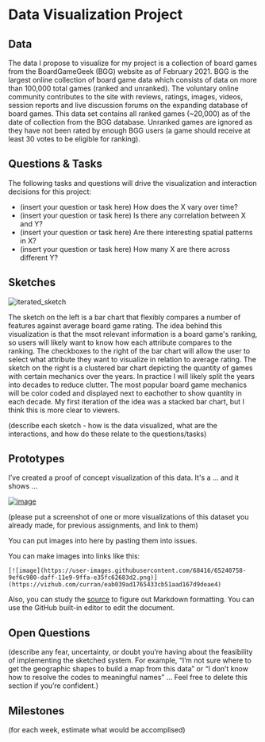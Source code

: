 # Data Visualization Project

## Data

The data I propose to visualize for my project is a collection of board games from the BoardGameGeek (BGG) website as of February 2021. BGG is the largest online collection of board game data which consists of data on more than 100,000 total games (ranked and unranked). The voluntary online community contributes to the site with reviews, ratings, images, videos, session reports and live discussion forums on the expanding database of board games. This data set contains all ranked games (~20,000) as of the date of collection from the BGG database. Unranked games are ignored as they have not been rated by enough BGG users (a game should receive at least 30 votes to be eligible for ranking).


## Questions & Tasks

The following tasks and questions will drive the visualization and interaction decisions for this project:

 * (insert your question or task here) How does the X vary over time?
 * (insert your question or task here) Is there any correlation between X and Y?
 * (insert your question or task here) Are there interesting spatial patterns in X?
 * (insert your question or task here) How many X are there across different Y?

## Sketches

![iterated_sketch](https://github.com/user-attachments/assets/2371d0e4-63a7-473f-a044-734b51fe4751)

The sketch on the left is a bar chart that flexibly compares a number of features against average board game rating. The idea behind this visualization is that the msot relevant information is a board game's ranking, so users will likely want to know how each attribute compares to the ranking. The checkboxes to the right of the bar chart will allow the user to select what attribute they want to visualize in relation to average rating. The sketch on the right is a clustered bar chart depicting the quantity of games with certain mechanics over the years. In practice I will likely split the years into decades to reduce clutter. The most popular board game mechanics will be color coded and displayed next to eachother to show quantity in each decade. My first iteration of the idea was a stacked bar chart, but I think this is more clear to viewers. 


(describe each sketch - how is the data visualized, what are the interactions, and how do these relate to the questions/tasks)


## Prototypes

I’ve created a proof of concept visualization of this data. It's a ... and it shows ...

[![image](https://user-images.githubusercontent.com/68416/65240758-9ef6c980-daff-11e9-9ffa-e35fc62683d2.png)](https://vizhub.com/curran/eab039ad1765433cb51aad167d9deae4)

(please put a screenshot of one or more visualizations of this dataset you already made, for previous assignments, and link to them)

You can put images into here by pasting them into issues.

You can make images into links like this:

```
[![image](https://user-images.githubusercontent.com/68416/65240758-9ef6c980-daff-11e9-9ffa-e35fc62683d2.png)](https://vizhub.com/curran/eab039ad1765433cb51aad167d9deae4)
```


Also, you can study the [source](https://raw.githubusercontent.com/curran/dataviz-project-template-proposal/master/README.md) to figure out Markdown formatting. You can use the GitHub built-in editor to edit the document.

## Open Questions

(describe any fear, uncertainty, or doubt you’re having about the feasibility of implementing the sketched system. For example, “I’m not sure where to get the geographic shapes to build a map from this data” or “I don’t know how to resolve the codes to meaningful names” … Feel free to delete this section if you’re confident.)

## Milestones

(for each week, estimate what would be accomplised)
